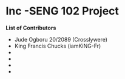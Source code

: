 # Inc -SENG 102 Project
__List of Contributors__
* Jude Ogboru 20/2089 (Crosslywere)
* King Francis Chucks (iamKiNG-Fr)
* 
* 
* 
* 